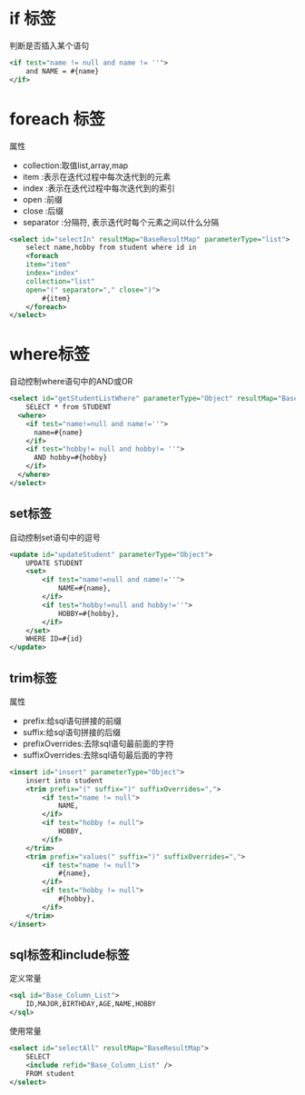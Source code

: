 # if 标签
判断是否插入某个语句
```xml
<if test="name != null and name != ''">
	and NAME = #{name}
</if>
```

# foreach 标签
属性
- collection:取值list,array,map
- item :表示在迭代过程中每次迭代到的元素
- index :表示在迭代过程中每次迭代到的索引
- open :前缀
- close :后缀
- separator :分隔符, 表示迭代时每个元素之间以什么分隔
```xml
<select id="selectIn" resultMap="BaseResultMap" parameterType="list">
	select name,hobby from student where id in
	<foreach 
    item="item" 
    index="index" 
    collection="list" 
    open="(" separator="," close=")">
		#{item}
	</foreach>
</select>
```

# where标签
自动控制where语句中的AND或OR
```xml
<select id="getStudentListWhere" parameterType="Object" resultMap="BaseResultMap">
	SELECT * from STUDENT
  <where>   
    <if test="name!=null and name!=''">
      name=#{name}
    </if>
    <if test="hobby!= null and hobby!= ''">
      AND hobby=#{hobby}
    </if>  
  </where>		
</select>	
```

## set标签
自动控制set语句中的逗号
```xml
<update id="updateStudent" parameterType="Object">
	UPDATE STUDENT
	<set>
		<if test="name!=null and name!=''">
			NAME=#{name},
		</if>
		<if test="hobby!=null and hobby!=''">
			HOBBY=#{hobby},  
		</if>
	</set>
	WHERE ID=#{id}
</update>  
```

## trim标签
属性
- prefix:给sql语句拼接的前缀
- suffix:给sql语句拼接的后缀
- prefixOverrides:去除sql语句最前面的字符
- suffixOverrides:去除sql语句最后面的字符
```xml
<insert id="insert" parameterType="Object">
	insert into student	
	<trim prefix="(" suffix=")" suffixOverrides=",">
		<if test="name != null">
			NAME,
		</if>
		<if test="hobby != null">
			HOBBY,
		</if>	
	</trim>	
	<trim prefix="values(" suffix=")" suffixOverrides=",">  
		<if test="name != null">
			#{name},
		</if>
		<if test="hobby != null">
			#{hobby},
		</if>
	</trim>
</insert>
```

## sql标签和include标签
定义常量
```xml
<sql id="Base_Column_List">
	ID,MAJOR,BIRTHDAY,AGE,NAME,HOBBY
</sql>
```
使用常量
```xml
<select id="selectAll" resultMap="BaseResultMap">
	SELECT
	<include refid="Base_Column_List" />
	FROM student
</select>
```
